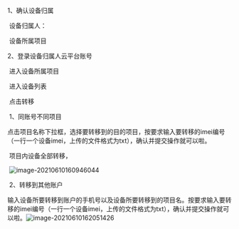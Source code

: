 1、确认设备归属

​		设备归属人：

​		设备所属项目

2、登录设备归属人云平台账号

​		进入设备所属项目

​		进入设备列表

​		点击转移

​			1、同账号不同项目

​				点击项目名称下拉框，选择要转移到的目的项目，按要求输入要转移的imei编号（一行一个设备imei，上传的文件格式为txt），确认并提交操作就可以啦。

​				项目内设备全部转移，

​				![image-20210610160946044](C:\Users\Blue\AppData\Roaming\Typora\typora-user-images\image-20210610160946044.png)

​			2、转移到其他账户

​				输入设备所要转移到账户的手机号以及设备所要转移到的项目名。按要求输入要转移的imei编号（一行一个设备imei，上传的文件格式为txt），确认并提交操作就可以啦。![image-20210610162051426](C:\Users\Blue\AppData\Roaming\Typora\typora-user-images\image-20210610162051426.png)